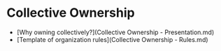 # Collective Ownership

- [Why owning collectively?](Collective Ownership - Presentation.md)
- [Template of organization rules](Collective Ownership - Rules.md)
